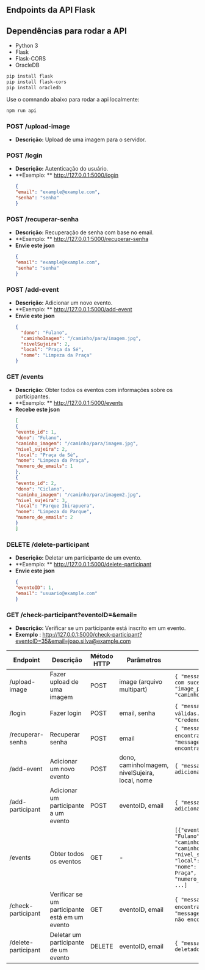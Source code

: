 ## Endpoints da API Flask

## Dependências para rodar a API

- Python 3
- Flask
- Flask-CORS
- OracleDB

```bash
pip install flask
pip install flask-cors
pip install oracledb
```

Use o comnando abaixo para rodar a  api localmente:
```bash
npm run api
```


### POST /upload-image
- **Descrição:** Upload de uma imagem para o servidor.

### POST /login
- **Descrição:** Autenticação do usuário.
- **Exemplo: **  http://127.0.0.1:5000/login
    ```json
  {
    "email": "example@example.com",
    "senha": "senha"
  }
  ```

### POST /recuperar-senha
- **Descrição:** Recuperação de senha com base no email.
- **Exemplo: **  http://127.0.0.1:5000/recuperar-senha
- **Envie este json**
    ```json
  {
    "email": "example@example.com",
    "senha": "senha"
  }
  ```

### POST /add-event
- **Descrição:** Adicionar um novo evento.
- **Exemplo: **  http://127.0.0.1:5000/add-event
- **Envie este json**
  ```json
  {
    "dono": "Fulano",
    "caminhoImagem": "/caminho/para/imagem.jpg",
    "nivelSujeira": 2,
    "local": "Praça da Sé",
    "nome": "Limpeza da Praça"
  }
    ```

### GET /events
- **Descrição:** Obter todos os eventos com informações sobre os participantes.
- **Exemplo: **  http://127.0.0.1:5000/events
- **Recebe este json**
    ```json
    [
  {
    "evento_id": 1,
    "dono": "Fulano",
    "caminho_imagem": "/caminho/para/imagem.jpg",
    "nivel_sujeira": 2,
    "local": "Praça da Sé",
    "nome": "Limpeza da Praça",
    "numero_de_emails": 1
  },
  {
    "evento_id": 2,
    "dono": "Ciclano",
    "caminho_imagem": "/caminho/para/imagem2.jpg",
    "nivel_sujeira": 3,
    "local": "Parque Ibirapuera",
    "nome": "Limpeza do Parque",
    "numero_de_emails": 2
  }
  ]
  ```

### DELETE /delete-participant
- **Descrição:** Deletar um participante de um evento.
- **Exemplo: **  http://127.0.0.1:5000/delete-participant
- **Envie este json**
  ```json
  {
  "eventoID": 1,
  "email": "usuario@example.com"
  }
  ```

### GET /check-participant?eventoID=<eventoID>&email=<email>
- **Descrição:** Verificar se um participante está inscrito em um evento.
- **Exemplo** : http://127.0.0.1:5000/check-participant?eventoID=35&email=joao.silva@example.com




| Endpoint                  | Descrição                                   | Método HTTP | Parâmetros                                        | Resposta                                                                                     |
|---------------------------|---------------------------------------------|-------------|--------------------------------------------------|----------------------------------------------------------------------------------------------|
| /upload-image             | Fazer upload de uma imagem                 | POST        | image (arquivo multipart)                       | `{ "message": "Imagem salva com sucesso.", "image_path": "caminho/para/imagem" }`            |
| /login                    | Fazer login                                 | POST        | email, senha                                    | `{ "message": "Credenciais válidas." }`, `{ "message": "Credenciais inválidas." }`           |
| /recuperar-senha          | Recuperar senha                             | POST        | email                                            | `{ "message": "Senha encontrada." }`, `{ "message": "Email não encontrado." }`                |
| /add-event                | Adicionar um novo evento                   | POST        | dono, caminhoImagem, nivelSujeira, local, nome   | `{ "message": "Evento adicionado com sucesso." }`                                              |
| /add-participant          | Adicionar um participante a um evento      | POST        | eventoID, email                                 | `{ "message": "Participante adicionado com sucesso." }`                                        |
| /events                   | Obter todos os eventos                     | GET         | -                                                | `[{"evento_id": 1, "dono": "Fulano", "caminho_imagem": "caminho/para/imagem.jpg", "nivel_sujeira": 2, "local": "Praça da Sé", "nome": "Limpeza da Praça", "numero_de_emails": 1}, ...]`   |
| /check-participant        | Verificar se um participante está em um evento | GET     | eventoID, email                                 | `{ "message": "Participante encontrado." }`, `{ "message": "Participante não encontrado." }` |
| /delete-participant       | Deletar um participante de um evento       | DELETE      | eventoID, email                                 | `{ "message": "Participante deletado com sucesso." }`                                           |

